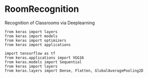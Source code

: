 # RoomRecognition
Recognition of Classrooms via Deeplearning 
```
from keras import layers
from keras import models
from keras import optimizers
from keras import applications

import tensorflow as tf
from keras.applications import VGG16
from keras.models import Sequential
from keras import layers
from keras.layers import Dense, Flatten, GlobalAveragePooling2D
```
